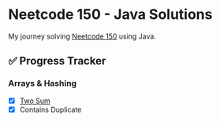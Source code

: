 # Neetcode 150 - Java Solutions

My journey solving [Neetcode 150](https://neetcode.io/practice) using Java.

## ✅ Progress Tracker

### Arrays & Hashing
- [x] [Two Sum](Arrays%20%26%20Hashing/TwoSum.java)
- [x] Contains Duplicate
